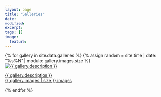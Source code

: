 ```yaml
---
layout: page
title: "Galleries"
date: 
modified:
excerpt:
tags: []
image:
  feature:
---
```


<div style="overflow: auto;">
{% for gallery in site.data.galleries %}
{% assign random = site.time | date: "%s%N" | modulo: gallery.images.size %}
	<div class="gallery-thumb">
		<a href="{{ gallery.id }}">
			<img alt="{{ gallery.description }}" title="{{ gallery.description }}" src="{{ gallery.imagefolder }}/{{ gallery.images[random].thumb }}" />
			<p>{{ gallery.description }}<br/>{{ gallery.images | size }} images</p>
		</a>
	</div>
{% endfor %}
</div>
